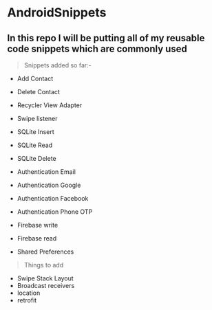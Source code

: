 # AndroidSnippets

## In this repo I will be putting all of my reusable code snippets which are commonly used

> Snippets added so far:-

* Add Contact
* Delete Contact

* Recycler View Adapter
* Swipe listener

* SQLite Insert
* SQLite Read
* SQLite Delete

* Authentication Email
* Authentication Google
* Authentication Facebook
* Authentication Phone OTP

* Firebase write
* Firebase read

* Shared Preferences
> Things to add

* Swipe Stack Layout
* Broadcast receivers
* location
* retrofit
